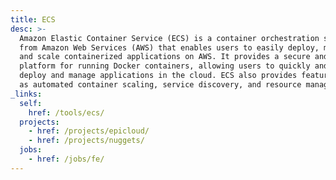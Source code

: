 ```yaml
---
title: ECS
desc: >-
  Amazon Elastic Container Service (ECS) is a container orchestration service
  from Amazon Web Services (AWS) that enables users to easily deploy, manage,
  and scale containerized applications on AWS. It provides a secure and scalable
  platform for running Docker containers, allowing users to quickly and easily
  deploy and manage applications in the cloud. ECS also provides features such
  as automated container scaling, service discovery, and resource management.
_links:
  self:
    href: /tools/ecs/
  projects:
    - href: /projects/epicloud/
    - href: /projects/nuggets/
  jobs:
    - href: /jobs/fe/
---
```

